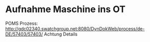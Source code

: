 # Aufnahme Maschine ins OT 

POMS Prozess: <http://gdc02340.swatchgroup.net:8080/DynDokWeb/process/de-DE/57403/57403/> 
Achtung Details 
